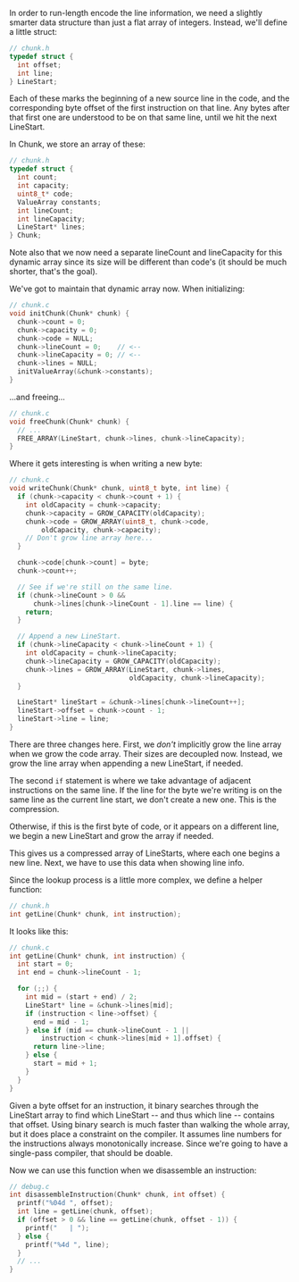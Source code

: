 In order to run-length encode the line information, we need a slightly smarter
data structure than just a flat array of integers. Instead, we'll define a
little struct:

```c
// chunk.h
typedef struct {
  int offset;
  int line;
} LineStart;
```

Each of these marks the beginning of a new source line in the code, and the
corresponding byte offset of the first instruction on that line. Any bytes after
that first one are understood to be on that same line, until we hit the next
LineStart.

In Chunk, we store an array of these:

```c
// chunk.h
typedef struct {
  int count;
  int capacity;
  uint8_t* code;
  ValueArray constants;
  int lineCount;
  int lineCapacity;
  LineStart* lines;
} Chunk;
```

Note also that we now need a separate lineCount and lineCapacity for this
dynamic array since its size will be different than code's (it should be much
shorter, that's the goal).

We've got to maintain that dynamic array now. When initializing:

```c
// chunk.c
void initChunk(Chunk* chunk) {
  chunk->count = 0;
  chunk->capacity = 0;
  chunk->code = NULL;
  chunk->lineCount = 0;    // <--
  chunk->lineCapacity = 0; // <--
  chunk->lines = NULL;
  initValueArray(&chunk->constants);
}
```

...and freeing...

```c
// chunk.c
void freeChunk(Chunk* chunk) {
  // ...
  FREE_ARRAY(LineStart, chunk->lines, chunk->lineCapacity);
}
```

Where it gets interesting is when writing a new byte:

```c
// chunk.c
void writeChunk(Chunk* chunk, uint8_t byte, int line) {
  if (chunk->capacity < chunk->count + 1) {
    int oldCapacity = chunk->capacity;
    chunk->capacity = GROW_CAPACITY(oldCapacity);
    chunk->code = GROW_ARRAY(uint8_t, chunk->code,
        oldCapacity, chunk->capacity);
    // Don't grow line array here...
  }

  chunk->code[chunk->count] = byte;
  chunk->count++;

  // See if we're still on the same line.
  if (chunk->lineCount > 0 &&
      chunk->lines[chunk->lineCount - 1].line == line) {
    return;
  }

  // Append a new LineStart.
  if (chunk->lineCapacity < chunk->lineCount + 1) {
    int oldCapacity = chunk->lineCapacity;
    chunk->lineCapacity = GROW_CAPACITY(oldCapacity);
    chunk->lines = GROW_ARRAY(LineStart, chunk->lines,
                              oldCapacity, chunk->lineCapacity);
  }

  LineStart* lineStart = &chunk->lines[chunk->lineCount++];
  lineStart->offset = chunk->count - 1;
  lineStart->line = line;
}
```

There are three changes here. First, we *don't* implicitly grow the line array
when we grow the code array. Their sizes are decoupled now. Instead, we grow the
line array when appending a new LineStart, if needed.

The second `if` statement is where we take advantage of adjacent instructions on
the same line. If the line for the byte we're writing is on the same line as
the current line start, we don't create a new one. This is the compression.

Otherwise, if this is the first byte of code, or it appears on a different line,
we begin a new LineStart and grow the array if needed.

This gives us a compressed array of LineStarts, where each one begins a new
line. Next, we have to use this data when showing line info.

Since the lookup process is a little more complex, we define a helper function:

```c
// chunk.h
int getLine(Chunk* chunk, int instruction);
```

It looks like this:

```c
// chunk.c
int getLine(Chunk* chunk, int instruction) {
  int start = 0;
  int end = chunk->lineCount - 1;

  for (;;) {
    int mid = (start + end) / 2;
    LineStart* line = &chunk->lines[mid];
    if (instruction < line->offset) {
      end = mid - 1;
    } else if (mid == chunk->lineCount - 1 ||
        instruction < chunk->lines[mid + 1].offset) {
      return line->line;
    } else {
      start = mid + 1;
    }
  }
}
```

Given a byte offset for an instruction, it binary searches through the
LineStart array to find which LineStart -- and thus which line -- contains that
offset. Using binary search is much faster than walking the whole array, but
it does place a constraint on the compiler. It assumes line numbers for the
instructions always monotonically increase. Since we're going to have a
single-pass compiler, that should be doable.

Now we can use this function when we disassemble an instruction:

```c
// debug.c
int disassembleInstruction(Chunk* chunk, int offset) {
  printf("%04d ", offset);
  int line = getLine(chunk, offset);
  if (offset > 0 && line == getLine(chunk, offset - 1)) {
    printf("   | ");
  } else {
    printf("%4d ", line);
  }
  // ...
}
```
